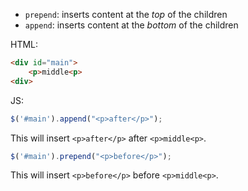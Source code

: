 * `prepend`: inserts content at the *top* of the children
* `append`: inserts content at the *bottom* of the children

HTML:
```html
<div id="main">
    <p>middle<p>
<div>
```
JS:
```js
$('#main').append("<p>after</p>");
```
This will insert `<p>after</p>` after `<p>middle<p>`.
```js
$('#main').prepend("<p>before</p>");
```
This will insert `<p>before</p>` before `<p>middle<p>`.
